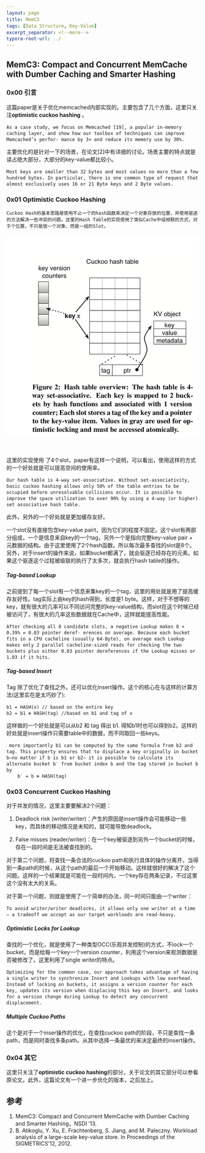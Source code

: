 ```yaml
---
layout: page
title: MemC3
tags: [Data Structure, Key-Value]
excerpt_separator: <!--more-->
typora-root-url: ../
---
```




## MemC3: Compact and Concurrent MemCache with Dumber Caching and Smarter Hashing 



### 0x00 引言

​	这篇paper是关于优化memcached内部实现的。主要包含了几个方面，这里只关注**optimistic cuckoo hashing** 。

```
As a case study, we focus on Memcached [19], a popular in-memory caching layer, and show how our toolbox of techniques can improve Memcached’s perfor- mance by 3× and reduce its memory use by 30%.
```

   主要优化的是针对一下的场景，在论文[2]中有详细的讨论。场景主要的特点就是读占绝大部分，大部分的key-value都比较小。

```
Most keys are smaller than 32 bytes and most values no more than a few hundred bytes. In particular, there is one common type of request that almost exclusively uses 16 or 21 Byte keys and 2 Byte values.
```



### 0x01 Optimistic Cuckoo Hashing

 	Cuckoo Hash的基本思路是使用不止一个的hash函数来决定一个对象存放的位置，并使用驱逐的方法解决一些冲突的问题。这里的Hash Table的实现使用了类似Cache中组相联的方式，对于个位置，不只是放一个对象，而是一组的Slot。​

![memc3-cuckoo](/assets/img/memc3-cuckoo.png)

​	

  这里的实现使用 了4个slot，paper有这样一个说明，可以看出，使用这样的方式的一个好处就是可以提高空间的使用率。

```
Our hash table is 4-way set-associative. Without set-associativity, basic cuckoo hashing allows only 50% of the table entries to be occupied before unresolvable collisions occur. It is possible to improve the space utilization to over 90% by using a 4-way (or higher) set associative hash table. 
```

 此外，另外的一个好处就是更加缓存友好。

  一个slot没有直接包含key-value pairt，因为它们的程度不固定。这个slot有两部分组成，一个是信息来自key的一个tag，另外一个是指向完整key-value pair + 元数据的结构。由于这里使用了2个hash函数。所以每次最多查找的slot是8个。另外，对于insert的操作来说，如果bucket都满了，就会驱逐已经存在的元素。如果这个驱逐这个过程被级联的执行了太多次，就会执行hash table的操作。



##### Tag-based Lookup 

 之前提到了每一个slot有一个信息来集key的一个tag，这里的用处就是用了提高缓存友好性。tag实际上由key的hash得到，长度是1 byte。这样，对于不想等的key，就有很大的几率可以不同访问完整的key-value结构，而slot在这个时候已经被访问了，有很大的几率这些数据就在Cache中，这样就能提高性能。

```
After checking all 8 candidate slots, a negative Lookup makes 8 × 0.39% = 0.03 pointer deref- erences on average. Because each bucket fits in a CPU cacheline (usually 64-Byte), on average each Lookup makes only 2 parallel cacheline-sized reads for checking the two buckets plus either 0.03 pointer dereferences if the Lookup misses or 1.03 if it hits.
```



##### Tag-based Insert

 Tag 除了优化了查找之外，还可以优化insert操作。这个的核心在与这样的计算方法(这里实在是太巧妙了):

```
b1 = HASH(x) // based on the entire key
b2 = b1 ⊕ HASH(tag) //based on b1 and tag of x
```

  这样做的一个好处就是可以从b2 和 tag 得出 b1. 得知b1时也可以得到b2。这样的好处就是insert操作只需要table中的数据，而不同取回一些keys。

```
 more importantly b1 can be computed by the same formula from b2 and tag. This property ensures that to displace a key originally in bucket b—no matter if b is b1 or b2— it is possible to calculate its alternate bucket b′ from bucket index b and the tag stored in bucket b by 
 	b′ = b ⊕ HASH(tag)
```



### 0x03 Concurrent Cuckoo Hashing 

   对于并发的情况，这里主要要解决2个问题：

1. Deadlock risk (writer/writer)：产生的原因是insert操作会可能移动一些key，而具体的移动情况是未知的，就可能导致deadlock。

2. False misses (reader/writer)：在一个key被驱逐到另外一个bucket的时候，存在一段时间是无法被查找到的。

   

  对于第二个问题，将查找一条合法的cuckoo path和执行具体的操作分离开，当得到一条path的时候，从这个path的最后一个开始移动。这样就很好的解决了这个问题。这样的一个结果就是可能在一段时间内，一个key存在两条记录，不过这里这个没有太大的关系。

  对于第一个问题，则就是使用了一个简单的办法，同一时间只能由一个writer：

```
To avoid writer/writer deadlocks, it allows only one writer at a time — a tradeoff we accept as our target workloads are read-heavy.
```



##### Optimistic Locks for Lookup 

  查找的一个优化，就是使用了一种类型OCC(乐观并发控制)的方式，不lock一个bucket，而是给每一个key一个version counter，利用这个version来观测数据是否被修改了。这里利用了single writer的特点。

```
Optimizing for the common case, our approach takes advantage of having a single writer to synchronize Insert and Lookups with low overhead. Instead of locking on buckets, it assigns a version counter for each key, updates its version when displacing this key on Insert, and looks for a version change during Lookup to detect any concurrent displacement.
```



##### Multiple Cuckoo Paths 

  这个是对于一个inser操作的优化，在查找cuckoo path的阶段，不只是查找一条path，而是同时查找多条path。从其中选择一条最优的来决定最终的insert操作。



### 0x04 其它

 这里只关注了**optimistic cuckoo hashing**的部分，关于论文的其它部分可以参看原论文。此外，这篇论文有一个进一步优化的版本，之后加上。



## 参考

1. MemC3: Compact and Concurrent MemCache with Dumber Caching and Smarter Hashing，NSDI ’13.
2.  B. Atikoglu, Y. Xu, E. Frachtenberg, S. Jiang, and M. Paleczny. Workload analysis of a large-scale key-value store. In Proceedings of the SIGMETRICS’12, 2012. 
